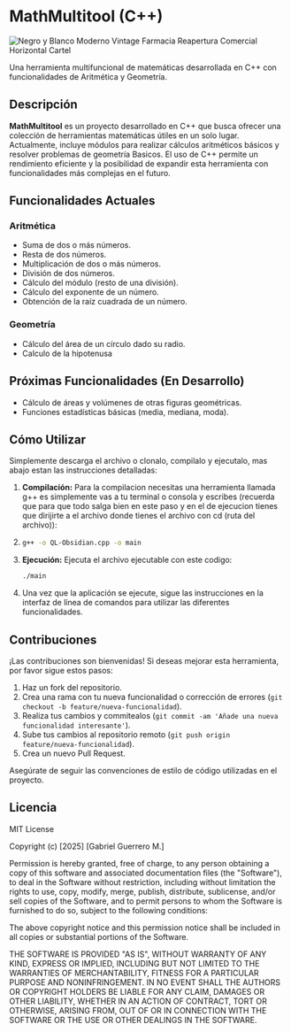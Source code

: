 # MathMultitool (C++)
![Negro y Blanco Moderno Vintage Farmacia Reapertura Comercial Horizontal Cartel](https://github.com/user-attachments/assets/92862da3-7c10-41ac-8a9f-d6c88627b474)


Una herramienta multifuncional de matemáticas desarrollada en C++ con funcionalidades de Aritmética y Geometría.

## Descripción

**MathMultitool** es un proyecto desarrollado en C++ que busca ofrecer una colección de herramientas matemáticas útiles en un solo lugar. Actualmente, incluye módulos para realizar cálculos aritméticos básicos y resolver problemas de geometría Basicos. El uso de C++ permite un rendimiento eficiente y la posibilidad de expandir esta herramienta con funcionalidades más complejas en el futuro.

## Funcionalidades Actuales

### Aritmética
* Suma de dos o más números.
* Resta de dos números.
* Multiplicación de dos o más números.
* División de dos números.
* Cálculo del módulo (resto de una división).
* Cálculo del exponente de un número.
* Obtención de la raíz cuadrada de un número.

### Geometría
* Cálculo del área de un círculo dado su radio.
* Calculo de la hipotenusa

## Próximas Funcionalidades (En Desarrollo)

* Cálculo de áreas y volúmenes de otras figuras geométricas.
* Funciones estadísticas básicas (media, mediana, moda).

## Cómo Utilizar

Simplemente descarga el archivo o clonalo, compilalo y ejecutalo, mas abajo estan las instrucciones detalladas:

1.  **Compilación:** Para la compilacion necesitas una herramienta llamada g++ es simplemente vas a tu terminal o consola y escribes (recuerda que para que todo salga bien en este paso y en el de ejecucion tienes que dirijirte a el archivo donde tienes el archivo con cd (ruta del archivo)):
2.  
    ```bash
    g++ -o QL-Obsidian.cpp -o main
    ```
3.  **Ejecución:** Ejecuta el archivo ejecutable con este codigo:
    ```bash
    ./main
    ```
4.  Una vez que la aplicación se ejecute, sigue las instrucciones en la interfaz de línea de comandos para utilizar las diferentes funcionalidades.

## Contribuciones

¡Las contribuciones son bienvenidas! Si deseas mejorar esta herramienta, por favor sigue estos pasos:

1.  Haz un fork del repositorio.
2.  Crea una rama con tu nueva funcionalidad o corrección de errores (`git checkout -b feature/nueva-funcionalidad`).
3.  Realiza tus cambios y commitealos (`git commit -am 'Añade una nueva funcionalidad interesante'`).
4.  Sube tus cambios al repositorio remoto (`git push origin feature/nueva-funcionalidad`).
5.  Crea un nuevo Pull Request.

Asegúrate de seguir las convenciones de estilo de código utilizadas en el proyecto.

## Licencia

MIT License

Copyright (c) [2025] [Gabriel Guerrero M.]

Permission is hereby granted, free of charge, to any person obtaining a copy
of this software and associated documentation files (the "Software"), to deal
in the Software without restriction, including without limitation the rights
to use, copy, modify, merge, publish, distribute, sublicense, and/or sell
copies of the Software, and to permit persons to whom the Software is
furnished to do so, subject to the following conditions:

The above copyright notice and this permission notice shall be included in all
copies or substantial portions of the Software.

THE SOFTWARE IS PROVIDED "AS IS", WITHOUT WARRANTY OF ANY KIND, EXPRESS OR
IMPLIED, INCLUDING BUT NOT LIMITED TO THE WARRANTIES OF MERCHANTABILITY,
FITNESS FOR A PARTICULAR PURPOSE AND NONINFRINGEMENT. IN NO EVENT SHALL THE
AUTHORS OR COPYRIGHT HOLDERS BE LIABLE FOR ANY CLAIM, DAMAGES OR OTHER
LIABILITY, WHETHER IN AN ACTION OF CONTRACT, TORT OR OTHERWISE, ARISING FROM,
OUT OF OR IN CONNECTION WITH THE SOFTWARE OR THE USE OR OTHER DEALINGS IN THE
SOFTWARE.   

